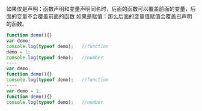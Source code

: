 如果仅是声明：函数声明和变量声明同名时，后面的函数可以覆盖前面的变量，后面的变量不会覆盖前面的函数
如果是赋值：那么后面的变量值赋值会覆盖已声明的函数。

```js
function demo(){}
var demo;
console.log(typeof demo);	//function
demo = 1;
console.log(typeof demo);	//number
----
var demo;
function demo(){}
console.log(typeof demo);	//function
----
var demo = 1;
function demo(){}
console.log(typeof demo);	//number
```
